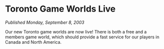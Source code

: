 # Toronto Game Worlds Live
*Published Monday, September 8, 2003*

Our new Toronto game worlds are now live!
There is both a free and a members game world, which should provide a fast service for our players in Canada and North America.